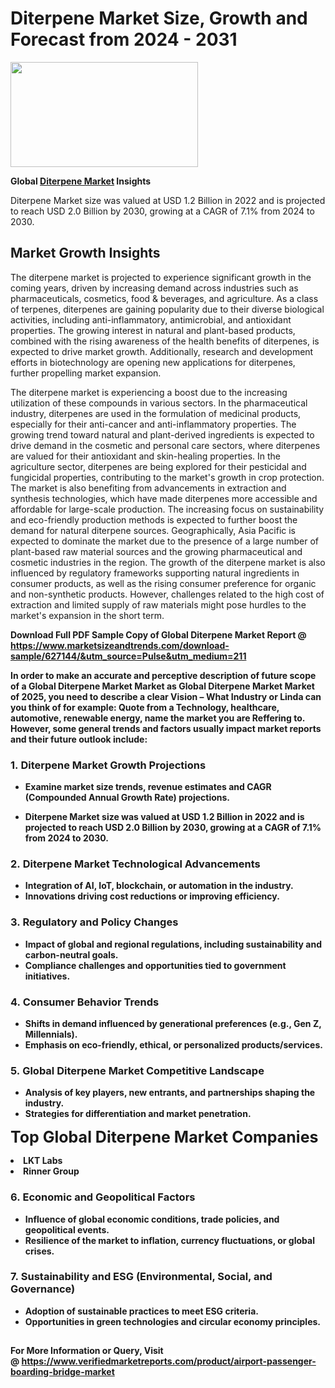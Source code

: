 <H1>Diterpene Market Size, Growth and Forecast from 2024 - 2031</H1><img class="aligncenter size-medium wp-image-584254" src="https://thirdeyenews.in/wp-content/uploads/2024/09/Global-Market-Research-300x168.jpeg" alt="" width="300" height="168" /><p><strong>Global&nbsp;<a href="https://www.marketsizeandtrends.com/download-sample/627144/&amp;utm_source=Pulse&amp;utm_medium=211">Diterpene Market</a> Insights</strong></p><p>Diterpene Market size was valued at USD 1.2 Billion in 2022 and is projected to reach USD 2.0 Billion by 2030, growing at a CAGR of 7.1% from 2024 to 2030.</p><p><h2>Market Growth Insights</h2> <p>The diterpene market is projected to experience significant growth in the coming years, driven by increasing demand across industries such as pharmaceuticals, cosmetics, food & beverages, and agriculture. As a class of terpenes, diterpenes are gaining popularity due to their diverse biological activities, including anti-inflammatory, antimicrobial, and antioxidant properties. The growing interest in natural and plant-based products, combined with the rising awareness of the health benefits of diterpenes, is expected to drive market growth. Additionally, research and development efforts in biotechnology are opening new applications for diterpenes, further propelling market expansion.</p> <p><strong></strong></p> <p>The diterpene market is experiencing a boost due to the increasing utilization of these compounds in various sectors. In the pharmaceutical industry, diterpenes are used in the formulation of medicinal products, especially for their anti-cancer and anti-inflammatory properties. The growing trend toward natural and plant-derived ingredients is expected to drive demand in the cosmetic and personal care sectors, where diterpenes are valued for their antioxidant and skin-healing properties. In the agriculture sector, diterpenes are being explored for their pesticidal and fungicidal properties, contributing to the market's growth in crop protection. The market is also benefiting from advancements in extraction and synthesis technologies, which have made diterpenes more accessible and affordable for large-scale production. The increasing focus on sustainability and eco-friendly production methods is expected to further boost the demand for natural diterpene sources. Geographically, Asia Pacific is expected to dominate the market due to the presence of a large number of plant-based raw material sources and the growing pharmaceutical and cosmetic industries in the region. The growth of the diterpene market is also influenced by regulatory frameworks supporting natural ingredients in consumer products, as well as the rising consumer preference for organic and non-synthetic products. However, challenges related to the high cost of extraction and limited supply of raw materials might pose hurdles to the market's expansion in the short term. <p><strong></p><p><span class=""><strong>Download Full PDF Sample Copy of Global Diterpene Market Report</strong> @ <a href="https://www.marketsizeandtrends.com/download-sample/627144/&amp;utm_source=Pulse&amp;utm_medium=211" target="_blank">https://www.marketsizeandtrends.com/download-sample/627144/&amp;utm_source=Pulse&amp;utm_medium=211</a></span></p><p>In order to make an accurate and perceptive description of future scope of a Global&nbsp;Diterpene Market Market as Global&nbsp;Diterpene Market Market of 2025, you need to describe a clear Vision &ndash; What Industry or Linda can you think of for example: Quote from a Technology, healthcare, automotive, renewable energy, name the market you are Reffering to. However, some general trends and factors usually impact market reports and their future outlook include:</p><h3>1.&nbsp;<strong>Diterpene Market Growth Projections</strong></h3><ul><li>Examine market size trends, revenue estimates and CAGR (Compounded Annual Growth Rate) projections.</li><li><p>Diterpene Market size was valued at USD 1.2 Billion in 2022 and is projected to reach USD 2.0 Billion by 2030, growing at a CAGR of 7.1% from 2024 to 2030.</p></li></ul><h3>2.&nbsp;<strong>Diterpene Market Technological Advancements</strong></h3><ul><li>Integration of AI, IoT, blockchain, or automation in the industry.</li><li>Innovations driving cost reductions or improving efficiency.</li></ul><h3>3.&nbsp;<strong>Regulatory and Policy Changes</strong></h3><ul><li>Impact of global and regional regulations, including sustainability and carbon-neutral goals.</li><li>Compliance challenges and opportunities tied to government initiatives.</li></ul><h3>4.&nbsp;<strong>Consumer Behavior Trends</strong></h3><ul><li>Shifts in demand influenced by generational preferences (e.g., Gen Z, Millennials).</li><li>Emphasis on eco-friendly, ethical, or personalized products/services.</li></ul><h3>5.&nbsp;<strong>Global Diterpene Market Competitive Landscape</strong></h3><ul><li>Analysis of key players, new entrants, and partnerships shaping the industry.</li><li>Strategies for differentiation and market penetration.</li></ul><p data-pm-slice="1 1 []"><span style="color: inherit; font-family: inherit; font-size: 25px;">Top Global Diterpene Market Companies</span></p><div class="" data-test-id=""><p><li>LKT Labs</li><li> Rinner Group</li></p></div><h3>6.&nbsp;<strong>Economic and Geopolitical Factors</strong></h3><ul><li>Influence of global economic conditions, trade policies, and geopolitical events.</li><li>Resilience of the market to inflation, currency fluctuations, or global crises.</li></ul><h3>7.&nbsp;<strong>Sustainability and ESG (Environmental, Social, and Governance)</strong></h3><ul><li>Adoption of sustainable practices to meet ESG criteria.</li><li>Opportunities in green technologies and circular economy principles.</li></ul><h2><strong style="font-size: 14px;">For More Information or Query, Visit @&nbsp;</strong><a style="background-color: #ffffff; font-size: 14px;" href="https://www.marketsizeandtrends.com/report/diterpene-market/" target="_blank">https://www.verifiedmarketreports.com/product/airport-passenger-boarding-bridge-market</a></h2>
